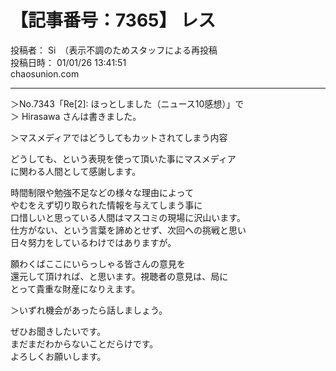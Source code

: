 # 【記事番号：7365】 レス

投稿者： Si　（表示不調のためスタッフによる再投稿  
投稿日時： 01/01/26 13:41:51  
chaosunion.com

---

＞No.7343「Re[2]: ほっとしました（ニュース10感想）」で  
＞ Hirasawa さんは書きました。  
  
＞マスメディアではどうしてもカットされてしまう内容  
  
どうしても、という表現を使って頂いた事にマスメディア  
に関わる人間として感謝します。  
  
時間制限や勉強不足などの様々な理由によって  
やむをえず切り取られた情報を与えてしまう事に  
口惜しいと思っている人間はマスコミの現場に沢山います。  
仕方がない、という言葉を諦めとせず、次回への挑戦と思い  
日々努力をしているわけではありますが。  
  
願わくばここにいらっしゃる皆さんの意見を  
還元して頂ければ、と思います。視聴者の意見は、局に  
とって貴重な財産になりえます。  
  
＞いずれ機会があったら話しましょう。  
  
ぜひお聞きしたいです。  
まだまだわからないことだらけです。  
よろしくお願いします。  
  
